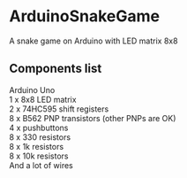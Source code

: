 # ArduinoSnakeGame
A snake game on Arduino with LED matrix 8x8

## Components list
Arduino Uno<br />
1 x 8x8 LED matrix<br />
2 x 74HC595 shift registers<br />
8 x B562 PNP transistors (other PNPs are OK)<br />
4 x pushbuttons<br />
8 x 330 resistors<br />
8 x 1k resistors<br />
8 x 10k resistors<br />
And a lot of wires<br />
